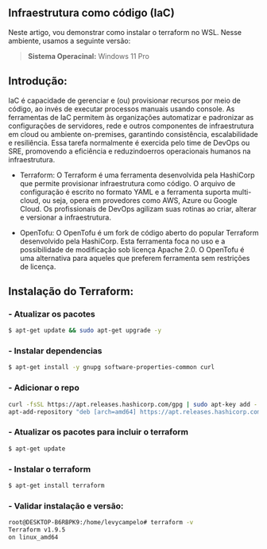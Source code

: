 ## Infraestrutura como código (IaC)

Neste artigo, vou demonstrar como instalar o terraform no WSL.
Nesse ambiente, usamos a seguinte versão:

> **Sistema Operacinal:** Windows 11 Pro

## Introdução:
IaC é capacidade de gerenciar e (ou) provisionar recursos por meio de código, ao invés de executar processos manuais usando console. As ferramentas de IaC permitem às organizações automatizar e padronizar as configurações de servidores, rede e outros componentes de infraestrutura em cloud ou ambiente on-premises, garantindo consistência, escalabilidade e resiliência. Essa tarefa normalmente é exercida pelo time de DevOps ou SRE, promovendo a eficiência e reduzindoerros operacionais humanos na infraestrutura.

- Terraform:
O Terraform é uma ferramenta desenvolvida pela HashiCorp que permite provisionar infraestrutura como código. O arquivo de configuração é escrito no formato YAML e a ferramenta suporta multi-cloud, ou seja, opera em provedores como AWS, Azure ou Google Cloud. Os profissionais de DevOps agilizam suas rotinas ao criar, alterar e versionar a infraestrutura. 

- OpenTofu:
O OpenTofu é um fork de código aberto do popular Terraform desenvolvido pela HashiCorp. Esta ferramenta foca no uso e a possibilidade de modificação sob licença Apache 2.0. O OpenTofu é uma alternativa para aqueles que preferem ferramenta sem restrições de licença.

## Instalação do Terraform:
### - Atualizar os pacotes
```bash
$ apt-get update && sudo apt-get upgrade -y
```
### - Instalar dependencias
```bash
$ apt-get install -y gnupg software-properties-common curl
```
### - Adicionar o repo
```bash
curl -fsSL https://apt.releases.hashicorp.com/gpg | sudo apt-key add -
apt-add-repository "deb [arch=amd64] https://apt.releases.hashicorp.com $(lsb_release -cs) main"
```
### - Atualizar os pacotes para incluir o terraform
```bash
$ apt-get update
```
### - Instalar o terraform
```bash
$ apt-get install terraform
```
### - Validar instalação e versão:
```bash
root@DESKTOP-B6RBPK9:/home/levycampelo# terraform -v
Terraform v1.9.5
on linux_amd64
```
